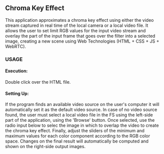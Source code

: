 Chroma Key Effect
---

This application approximates a chroma key effect using either the video stream captured in real time of the local camera or a local video file. It allows the user to set limit RGB values for the input video stream and overlay the part of the input frame that goes over the filter into a selected image, creating a new scene using Web Technologies (HTML + CSS + JS + WebRTC).


### USAGE

#### Execution:
Double click over the HTML file.

#### Setting Up:
If the program finds an available video source on the user's computer it will automatically set it as the default video source. In case of no video source found, the user must select a local video file in the FS using the left-side part of the application, using the 'Browse' button. Once selected, use the radio input below to selec the image in which to overlap the video to create the chroma key effect.
Finally, adjust the sliders of the minimum and maximum values for each color component according to the RGB color space. Changes on the final result will automatically be computed and shown on the right-side output images.
